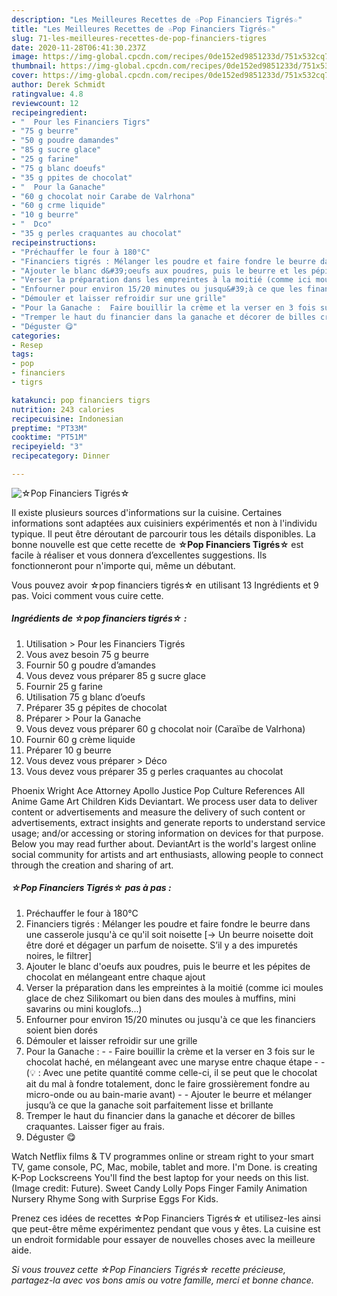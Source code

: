```yaml
---
description: "Les Meilleures Recettes de ☆Pop Financiers Tigrés☆"
title: "Les Meilleures Recettes de ☆Pop Financiers Tigrés☆"
slug: 71-les-meilleures-recettes-de-pop-financiers-tigres
date: 2020-11-28T06:41:30.237Z
image: https://img-global.cpcdn.com/recipes/0de152ed9851233d/751x532cq70/☆pop-financiers-tigres☆-photo-principale-de-la-recette.jpg
thumbnail: https://img-global.cpcdn.com/recipes/0de152ed9851233d/751x532cq70/☆pop-financiers-tigres☆-photo-principale-de-la-recette.jpg
cover: https://img-global.cpcdn.com/recipes/0de152ed9851233d/751x532cq70/☆pop-financiers-tigres☆-photo-principale-de-la-recette.jpg
author: Derek Schmidt
ratingvalue: 4.8
reviewcount: 12
recipeingredient:
- "  Pour les Financiers Tigrs"
- "75 g beurre"
- "50 g poudre damandes"
- "85 g sucre glace"
- "25 g farine"
- "75 g blanc doeufs"
- "35 g ppites de chocolat"
- "  Pour la Ganache"
- "60 g chocolat noir Carabe de Valrhona"
- "60 g crme liquide"
- "10 g beurre"
- "  Dco"
- "35 g perles craquantes au chocolat"
recipeinstructions:
- "Préchauffer le four à 180°C"
- "Financiers tigrés : Mélanger les poudre et faire fondre le beurre dans une casserole jusqu&#39;à ce qu&#39;il soit noisette [-&gt; Un beurre noisette doit être doré et dégager un parfum de noisette. S’il y a des impuretés noires, le filtrer]"
- "Ajouter le blanc d&#39;oeufs aux poudres, puis le beurre et les pépites de chocolat en mélangeant entre chaque ajout"
- "Verser la préparation dans les empreintes à la moitié (comme ici moules glace de chez Silikomart ou bien dans des moules à muffins, mini savarins ou mini kouglofs...)"
- "Enfourner pour environ 15/20 minutes ou jusqu&#39;à ce que les financiers soient bien dorés"
- "Démouler et laisser refroidir sur une grille"
- "Pour la Ganache :  Faire bouillir la crème et la verser en 3 fois sur le chocolat haché, en mélangeant avec une maryse entre chaque étape  (💡 : Avec une petite quantité comme celle-ci, il se peut que le chocolat ait du mal à fondre totalement, donc le faire grossièrement fondre au micro-onde ou au bain-marie avant)  Ajouter le beurre et mélanger jusqu’à ce que la ganache soit parfaitement lisse et brillante"
- "Tremper le haut du financier dans la ganache et décorer de billes craquantes. Laisser figer au frais."
- "Déguster 😋"
categories:
- Resep
tags:
- pop
- financiers
- tigrs

katakunci: pop financiers tigrs 
nutrition: 243 calories
recipecuisine: Indonesian
preptime: "PT33M"
cooktime: "PT51M"
recipeyield: "3"
recipecategory: Dinner

---
```



![☆Pop Financiers Tigrés☆](https://img-global.cpcdn.com/recipes/0de152ed9851233d/751x532cq70/☆pop-financiers-tigres☆-photo-principale-de-la-recette.jpg)

Il existe plusieurs sources d'informations sur la cuisine. Certaines informations sont adaptées aux cuisiniers expérimentés et non à l'individu typique. Il peut être déroutant de parcourir tous les détails disponibles. La bonne nouvelle est que cette recette de <strong> ☆Pop Financiers Tigrés☆ </strong> est facile à réaliser et vous donnera d’excellentes suggestions. Ils fonctionneront pour n'importe qui, même un débutant.

<!--inarticleads1-->

Vous pouvez avoir ☆pop financiers tigrés☆ en utilisant 13 Ingrédients et 9 pas. Voici comment vous cuire cette.

##### Ingrédients de ☆pop financiers tigrés☆ :

1. Utilisation  &gt; Pour les Financiers Tigrés
1. Vous avez besoin 75 g beurre
1. Fournir 50 g poudre d’amandes
1. Vous devez vous préparer 85 g sucre glace
1. Fournir 25 g farine
1. Utilisation 75 g blanc d’oeufs
1. Préparer 35 g pépites de chocolat
1. Préparer  &gt; Pour la Ganache
1. Vous devez vous préparer 60 g chocolat noir (Caraïbe de Valrhona)
1. Fournir 60 g crème liquide
1. Préparer 10 g beurre
1. Vous devez vous préparer  &gt; Déco
1. Vous devez vous préparer 35 g perles craquantes au chocolat


Phoenix Wright Ace Attorney Apollo Justice Pop Culture References All Anime Game Art Children Kids Deviantart. We process user data to deliver content or advertisements and measure the delivery of such content or advertisements, extract insights and generate reports to understand service usage; and/or accessing or storing information on devices for that purpose. Below you may read further about. DeviantArt is the world&#39;s largest online social community for artists and art enthusiasts, allowing people to connect through the creation and sharing of art. 

<!--inarticleads2-->

##### ☆Pop Financiers Tigrés☆ pas à pas :

1. Préchauffer le four à 180°C
1. Financiers tigrés : Mélanger les poudre et faire fondre le beurre dans une casserole jusqu&#39;à ce qu&#39;il soit noisette [-&gt; Un beurre noisette doit être doré et dégager un parfum de noisette. S’il y a des impuretés noires, le filtrer]
1. Ajouter le blanc d&#39;oeufs aux poudres, puis le beurre et les pépites de chocolat en mélangeant entre chaque ajout
1. Verser la préparation dans les empreintes à la moitié (comme ici moules glace de chez Silikomart ou bien dans des moules à muffins, mini savarins ou mini kouglofs...)
1. Enfourner pour environ 15/20 minutes ou jusqu&#39;à ce que les financiers soient bien dorés
1. Démouler et laisser refroidir sur une grille
1. Pour la Ganache : -  - Faire bouillir la crème et la verser en 3 fois sur le chocolat haché, en mélangeant avec une maryse entre chaque étape -  - (💡 : Avec une petite quantité comme celle-ci, il se peut que le chocolat ait du mal à fondre totalement, donc le faire grossièrement fondre au micro-onde ou au bain-marie avant) -  - Ajouter le beurre et mélanger jusqu’à ce que la ganache soit parfaitement lisse et brillante
1. Tremper le haut du financier dans la ganache et décorer de billes craquantes. Laisser figer au frais.
1. Déguster 😋


Watch Netflix films &amp; TV programmes online or stream right to your smart TV, game console, PC, Mac, mobile, tablet and more. I&#39;m Done. is creating K-Pop Lockscreens You&#39;ll find the best laptop for your needs on this list. (Image credit: Future). Sweet Candy Lolly Pops Finger Family Animation Nursery Rhyme Song with Surprise Eggs For Kids. 

<!--inarticleads1-->

<p>
Prenez ces idées de recettes ☆Pop Financiers Tigrés☆ et utilisez-les ainsi que peut-être même expérimentez pendant que vous y êtes. La cuisine est un endroit formidable pour essayer de nouvelles choses avec la meilleure aide.
</p>

<p>
<i>Si vous trouvez cette ☆Pop Financiers Tigrés☆ recette précieuse, partagez-la avec vos bons amis ou votre famille, merci et bonne chance.</i>
</p>
